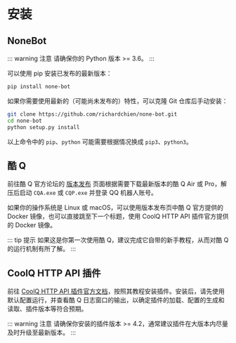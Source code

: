 # 安装

## NoneBot

::: warning 注意
请确保你的 Python 版本 >= 3.6。
:::

可以使用 pip 安装已发布的最新版本：

```bash
pip install none-bot
```

如果你需要使用最新的（可能尚未发布的）特性，可以克隆 Git 仓库后手动安装：

```bash
git clone https://github.com/richardchien/none-bot.git
cd none-bot
python setup.py install
```

以上命令中的 `pip`、`python` 可能需要根据情况换成 `pip3`、`python3`。

## 酷 Q

前往酷 Q 官方论坛的 [版本发布](https://cqp.cc/b/news) 页面根据需要下载最新版本的酷 Q Air 或 Pro，解压后启动 `CQA.exe` 或 `CQP.exe` 并登录 QQ 机器人账号。

如果你的操作系统是 Linux 或 macOS，可以使用版本发布页中酷 Q 官方提供的 Docker 镜像，也可以直接跳至下一个标题，使用 CoolQ HTTP API 插件官方提供的 Docker 镜像。

::: tip 提示
如果这是你第一次使用酷 Q，建议完成它自带的新手教程，从而对酷 Q 的运行机制有所了解。
:::

## CoolQ HTTP API 插件

前往 [CoolQ HTTP API 插件官方文档](https://cqhttp.cc/docs/)，按照其教程安装插件。安装后，请先使用默认配置运行，并查看酷 Q 日志窗口的输出，以确定插件的加载、配置的生成和读取、插件版本等符合预期。

::: warning 注意
请确保你安装的插件版本 >= 4.2，通常建议插件在大版本内尽量及时升级至最新版本。
:::
